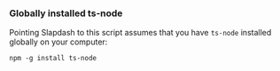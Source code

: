 ### Globally installed ts-node

Pointing Slapdash to this script assumes that you have `ts-node` installed globally on your computer:

```
npm -g install ts-node
```
